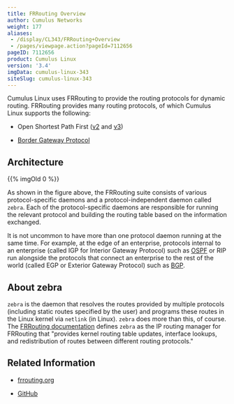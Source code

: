 ```yaml
---
title: FRRouting Overview
author: Cumulus Networks
weight: 177
aliases:
 - /display/CL343/FRRouting+Overview
 - /pages/viewpage.action?pageId=7112656
pageID: 7112656
product: Cumulus Linux
version: '3.4'
imgData: cumulus-linux-343
siteSlug: cumulus-linux-343
---
```

Cumulus Linux uses FRRouting to provide the routing protocols for
dynamic routing. FRRouting provides many routing protocols, of which
Cumulus Linux supports the following:

  - Open Shortest Path First
    ([v2](/version/cumulus-linux-343/Layer-Three/Open-Shortest-Path-First-OSPF-Protocol)
    and
    [v3](/version/cumulus-linux-343/Layer-Three/Open-Shortest-Path-First-v3-OSPFv3-Protocol))

  - [Border Gateway
    Protocol](/version/cumulus-linux-343/Layer-Three/Border-Gateway-Protocol-BGP)

## Architecture

{{% imgOld 0 %}}

As shown in the figure above, the FRRouting suite consists of various
protocol-specific daemons and a protocol-independent daemon called
`zebra`. Each of the protocol-specific daemons are responsible for
running the relevant protocol and building the routing table based on
the information exchanged.

It is not uncommon to have more than one protocol daemon running at the
same time. For example, at the edge of an enterprise, protocols internal
to an enterprise (called IGP for Interior Gateway Protocol) such as
[OSPF](/version/cumulus-linux-343/Layer-Three/Open-Shortest-Path-First-OSPF-Protocol)
or RIP run alongside the protocols that connect an enterprise to the
rest of the world (called EGP or Exterior Gateway Protocol) such as
[BGP](/version/cumulus-linux-343/Layer-Three/Border-Gateway-Protocol-BGP).

## About zebra

`zebra` is the daemon that resolves the routes provided by multiple
protocols (including static routes specified by the user) and programs
these routes in the Linux kernel via `netlink` (in Linux). `zebra` does
more than this, of course. The [FRRouting
documentation](https://frrouting.org/user-guide/Zebra.html#Zebra)
defines `zebra` as the IP routing manager for FRRouting that "provides
kernel routing table updates, interface lookups, and redistribution of
routes between different routing protocols."

## Related Information

  - [frrouting.org](https://frrouting.org)

  - [GitHub](https://github.com/FRRouting/frr)

<article id="html-search-results" class="ht-content" style="display: none;">

</article>

<footer id="ht-footer">

</footer>
